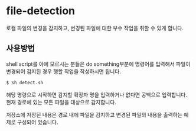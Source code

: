 # file-detection

로컬 파일의 변경을 감지하고, 변경된 파일에 대한 부수 작업을 취할 수 있게 합니다.

## 사용방법

shell script를 아예 모르시는 분들은 do something부분에 명령어를 입력해서 파일이 변경되어 감지된 경우 행할 작업을 작성하시면 됩니다.

```sh
$ sh detect.sh
```

해당 명령으로 시작하면 감지할 확장자 명을 입력하거나 없다면 공백으로 입력합니다. 현재 경로에 있는 모든 파일을 대상으로 감지합니다.

저장소에 저장된 내용은 경로 내에 파일을 감지하고 변경된 파일의 내용을 출력하는 예제로 구성되어 있습니다.